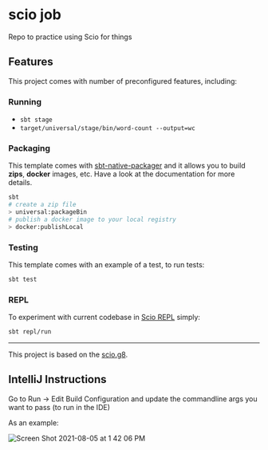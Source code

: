 # scio job

Repo to practice using Scio for things

## Features

This project comes with number of preconfigured features, including:

### Running

* `sbt stage`
* `target/universal/stage/bin/word-count --output=wc`

### Packaging

This template comes with [sbt-native-packager](https://sbt-native-packager.readthedocs.io) and it allows you to build **zips**, **docker** images, etc. Have a look at the documentation for more details.

```bash
sbt
# create a zip file
> universal:packageBin
# publish a docker image to your local registry
> docker:publishLocal
```

### Testing

This template comes with an example of a test, to run tests:

```bash
sbt test
```

### REPL

To experiment with current codebase in [Scio REPL](https://github.com/spotify/scio/wiki/Scio-REPL)
simply:

```bash
sbt repl/run
```

---

This project is based on the [scio.g8](https://github.com/spotify/scio.g8).


## IntelliJ Instructions

Go to Run -> Edit Build Configuration and update the commandline args you want to pass (to run in the IDE)

As an example:

![Screen Shot 2021-08-05 at 1 42 06 PM](https://user-images.githubusercontent.com/27983282/128396330-3276c297-255d-41ab-a65b-225b64558478.png)
